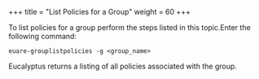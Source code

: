 +++
title = "List Policies for a Group"
weight = 60
+++

To list policies for a group perform the steps listed in this topic.Enter the following command: 

    euare-grouplistpolicies -g <group_name>

Eucalyptus returns a listing of all policies associated with the group. 


